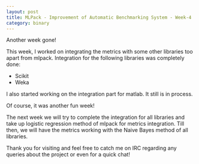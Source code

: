 ```yaml
---
layout: post
title: MLPack - Improvement of Automatic Benchmarking System - Week-4
category: binary
---
```


Another week gone! 

This week, I worked on integrating the metrics with some other libraries too apart from mlpack. Integration for the following libraries was completely done:

* Scikit
* Weka

I also started working on the integration part for matlab. It still is in process.

Of course, it was another fun week!
 
The next week we will try to complete the integration for all libraries and take up logistic regression method of mlpack for metrics integration. Till then, we will have the metrics working with the Naive Bayes method of all libraries. 

Thank you for visiting and feel free to catch me on IRC regarding any queries about the project or even for a quick chat!
